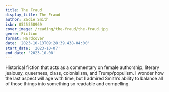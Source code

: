 ```yaml
---
title: The Fraud
display_title: The Fraud
author: Zadie Smith
isbn: 0525558969
cover_image: /reading/the-fraud/the-fraud.jpg
genre: Fiction
format: Hardcover
date: '2023-10-13T09:28:39.438-04:00'
start_date: '2023-10-07'
end_date: '2023-10-08'
---
```


Historical fiction that acts as a commentary on female authorship, literary jealousy, queerness, class, colonialism, and Trump/populism. I wonder how the last aspect will age with time, but I admired Smith’s ability to balance all of those things into something so readable and compelling.
